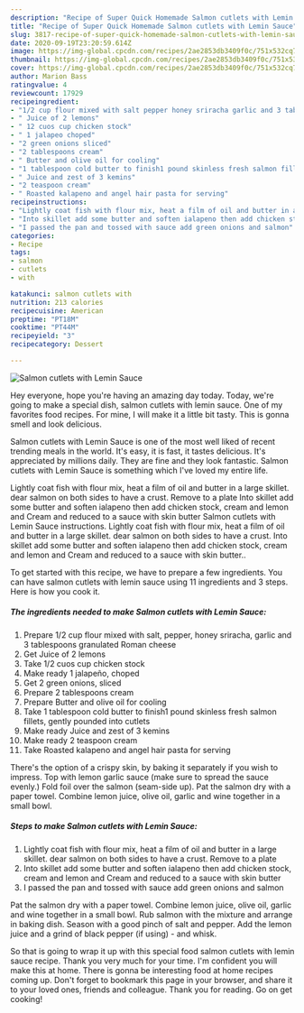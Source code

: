 ```yaml
---
description: "Recipe of Super Quick Homemade Salmon cutlets with Lemin Sauce"
title: "Recipe of Super Quick Homemade Salmon cutlets with Lemin Sauce"
slug: 3817-recipe-of-super-quick-homemade-salmon-cutlets-with-lemin-sauce
date: 2020-09-19T23:20:59.614Z
image: https://img-global.cpcdn.com/recipes/2ae2853db3409f0c/751x532cq70/salmon-cutlets-with-lemin-sauce-recipe-main-photo.jpg
thumbnail: https://img-global.cpcdn.com/recipes/2ae2853db3409f0c/751x532cq70/salmon-cutlets-with-lemin-sauce-recipe-main-photo.jpg
cover: https://img-global.cpcdn.com/recipes/2ae2853db3409f0c/751x532cq70/salmon-cutlets-with-lemin-sauce-recipe-main-photo.jpg
author: Marion Bass
ratingvalue: 4
reviewcount: 17929
recipeingredient:
- "1/2 cup flour mixed with salt pepper honey sriracha garlic and 3 tablespoons granulated Roman cheese"
- " Juice of 2 lemons"
- " 12 cuos cup chicken stock"
- " 1 jalapeo choped"
- "2 green onions sliced"
- "2 tablespoons cream"
- " Butter and olive oil for cooling"
- "1 tablespoon cold butter to finish1 pound skinless fresh salmon fillets gently pounded into cutlets"
- " Juice and zest of 3 kemins"
- "2 teaspoon cream"
- " Roasted kalapeno and angel hair pasta for serving"
recipeinstructions:
- "Lightly coat fish with flour mix, heat a film of oil and butter in a large skillet. dear salmon on both sides to have a crust. Remove to a plate"
- "Into skillet add some butter and soften ialapeno then add chicken stock, cream and lemon and Cream and reduced to a sauce with skin butter"
- "I passed the pan and tossed with sauce add green onions and salmon"
categories:
- Recipe
tags:
- salmon
- cutlets
- with

katakunci: salmon cutlets with 
nutrition: 213 calories
recipecuisine: American
preptime: "PT18M"
cooktime: "PT44M"
recipeyield: "3"
recipecategory: Dessert

---
```



![Salmon cutlets with Lemin Sauce](https://img-global.cpcdn.com/recipes/2ae2853db3409f0c/751x532cq70/salmon-cutlets-with-lemin-sauce-recipe-main-photo.jpg)

Hey everyone, hope you're having an amazing day today. Today, we're going to make a special dish, salmon cutlets with lemin sauce. One of my favorites food recipes. For mine, I will make it a little bit tasty. This is gonna smell and look delicious.

Salmon cutlets with Lemin Sauce is one of the most well liked of recent trending meals in the world. It's easy, it is fast, it tastes delicious. It's appreciated by millions daily. They are fine and they look fantastic. Salmon cutlets with Lemin Sauce is something which I've loved my entire life.

Lightly coat fish with flour mix, heat a film of oil and butter in a large skillet. dear salmon on both sides to have a crust. Remove to a plate Into skillet add some butter and soften ialapeno then add chicken stock, cream and lemon and Cream and reduced to a sauce with skin butter Salmon cutlets with Lemin Sauce instructions. Lightly coat fish with flour mix, heat a film of oil and butter in a large skillet. dear salmon on both sides to have a crust. Into skillet add some butter and soften ialapeno then add chicken stock, cream and lemon and Cream and reduced to a sauce with skin butter..


To get started with this recipe, we have to prepare a few ingredients. You can have salmon cutlets with lemin sauce using 11 ingredients and 3 steps. Here is how you cook it.

<!--inarticleads1-->

##### The ingredients needed to make Salmon cutlets with Lemin Sauce:

1. Prepare 1/2 cup flour mixed with salt, pepper, honey sriracha, garlic and 3 tablespoons granulated Roman cheese
1. Get  Juice of 2 lemons
1. Take  1/2 cuos cup chicken stock
1. Make ready  1 jalapeño, choped
1. Get 2 green onions, sliced
1. Prepare 2 tablespoons cream
1. Prepare  Butter and olive oil for cooling
1. Take 1 tablespoon cold butter to finish1 pound skinless fresh salmon fillets, gently pounded into cutlets
1. Make ready  Juice and zest of 3 kemins
1. Make ready 2 teaspoon cream
1. Take  Roasted kalapeno and angel hair pasta for serving


There&#39;s the option of a crispy skin, by baking it separately if you wish to impress. Top with lemon garlic sauce (make sure to spread the sauce evenly.) Fold foil over the salmon (seam-side up). Pat the salmon dry with a paper towel. Combine lemon juice, olive oil, garlic and wine together in a small bowl. 

<!--inarticleads2-->

##### Steps to make Salmon cutlets with Lemin Sauce:

1. Lightly coat fish with flour mix, heat a film of oil and butter in a large skillet. dear salmon on both sides to have a crust. Remove to a plate
1. Into skillet add some butter and soften ialapeno then add chicken stock, cream and lemon and Cream and reduced to a sauce with skin butter
1. I passed the pan and tossed with sauce add green onions and salmon


Pat the salmon dry with a paper towel. Combine lemon juice, olive oil, garlic and wine together in a small bowl. Rub salmon with the mixture and arrange in baking dish. Season with a good pinch of salt and pepper. Add the lemon juice and a grind of black pepper (if using) - and whisk. 

So that is going to wrap it up with this special food salmon cutlets with lemin sauce recipe. Thank you very much for your time. I'm confident you will make this at home. There is gonna be interesting food at home recipes coming up. Don't forget to bookmark this page in your browser, and share it to your loved ones, friends and colleague. Thank you for reading. Go on get cooking!
